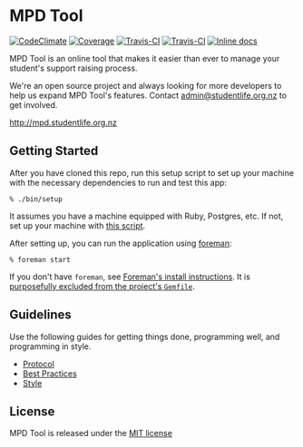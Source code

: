 # MPD Tool
[![CodeClimate](http://img.shields.io/codeclimate/github/slnz/mpd_tool.svg?style=flat)](https://codeclimate.com/github/slnz/mpd_tool) [![Coverage](http://img.shields.io/codeclimate/coverage/github/slnz/mpd_tool.svg?style=flat)](https://codeclimate.com/github/slnz/mpd_tool) [![Travis-CI](http://img.shields.io/travis/slnz/mpd_tool.svg?style=flat)](https://travis-ci.org/slnz/mpd_tool) [![Travis-CI](http://img.shields.io/gemnasium/slnz/mpd_tool.svg?style=flat)](https://gemnasium.com/slnz/mpd_tool)
[![Inline docs](http://inch-ci.org/github/slnz/mpd_tool.svg?branch=master&style=flat)](http://inch-ci.org/github/slnz/mpd_tool)

MPD Tool is an online tool that makes it easier than ever to manage your student's support raising process.

We're an open source project and always looking for more developers to help us expand MPD Tool's features. Contact admin@studentlife.org.nz to get involved.

http://mpd.studentlife.org.nz

## Getting Started

After you have cloned this repo, run this setup script to set up your machine
with the necessary dependencies to run and test this app:

    % ./bin/setup

It assumes you have a machine equipped with Ruby, Postgres, etc. If not, set up
your machine with [this script].

[this script]: https://github.com/thoughtbot/laptop

After setting up, you can run the application using [foreman]:

    % foreman start

If you don't have `foreman`, see [Foreman's install instructions][foreman]. It
is [purposefully excluded from the project's `Gemfile`][exclude].

[foreman]: https://github.com/ddollar/foreman
[exclude]: https://github.com/ddollar/foreman/pull/437#issuecomment-41110407

## Guidelines

Use the following guides for getting things done, programming well, and
programming in style.

* [Protocol](http://github.com/thoughtbot/guides/blob/master/protocol)
* [Best Practices](http://github.com/thoughtbot/guides/blob/master/best-practices)
* [Style](http://github.com/thoughtbot/guides/blob/master/style)

## License

MPD Tool is released under the [MIT license](http://www.opensource.org/licenses/MIT)